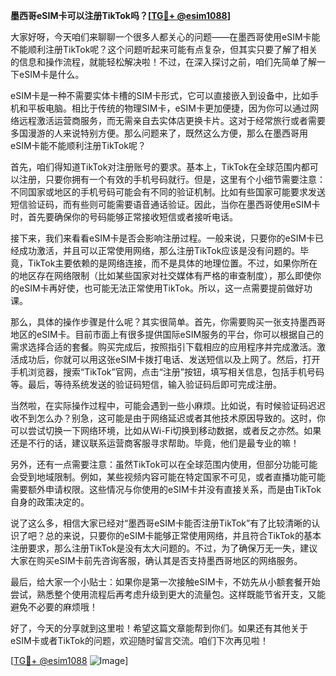 **墨西哥eSIM卡可以注册TikTok吗？[[TG💪+ @esim1088](https://t.me/s/esim1088)]**

大家好呀，今天咱们来聊聊一个很多人都关心的问题——在墨西哥使用eSIM卡能不能顺利注册TikTok呢？这个问题听起来可能有点复杂，但其实只要了解了相关的信息和操作流程，就能轻松解决啦！不过，在深入探讨之前，咱们先简单了解一下eSIM卡是什么。

eSIM卡是一种不需要实体卡槽的SIM卡形式，它可以直接嵌入到设备中，比如手机和平板电脑。相比于传统的物理SIM卡，eSIM卡更加便捷，因为你可以通过网络远程激活运营商服务，而无需亲自去实体店更换卡片。这对于经常旅行或者需要多国漫游的人来说特别方便。那么问题来了，既然这么方便，那么在墨西哥用eSIM卡能不能顺利注册TikTok呢？

首先，咱们得知道TikTok对注册账号的要求。基本上，TikTok在全球范围内都可以注册，只要你拥有一个有效的手机号码就行。但是，这里有个小细节需要注意：不同国家或地区的手机号码可能会有不同的验证机制。比如有些国家可能要求发送短信验证码，而有些则可能需要语音通话验证。因此，当你在墨西哥使用eSIM卡时，首先要确保你的号码能够正常接收短信或者接听电话。

接下来，我们来看看eSIM卡是否会影响注册过程。一般来说，只要你的eSIM卡已经成功激活，并且可以正常使用网络，那么注册TikTok应该是没有问题的。毕竟，TikTok主要依赖的是网络连接，而不是具体的地理位置。不过，如果你所在的地区存在网络限制（比如某些国家对社交媒体有严格的审查制度），那么即使你的eSIM卡再好使，也可能无法正常使用TikTok。所以，这一点需要提前做好功课。

那么，具体的操作步骤是什么呢？其实很简单。首先，你需要购买一张支持墨西哥地区的eSIM卡。目前市面上有很多提供国际eSIM服务的平台，你可以根据自己的需求选择合适的套餐。购买完成后，按照指引下载相应的应用程序并完成激活。激活成功后，你就可以用这张eSIM卡拨打电话、发送短信以及上网了。然后，打开手机浏览器，搜索“TikTok”官网，点击“注册”按钮，填写相关信息，包括手机号码等。最后，等待系统发送的验证码短信，输入验证码后即可完成注册。

当然啦，在实际操作过程中，可能会遇到一些小麻烦。比如说，有时候验证码迟迟收不到怎么办？别急，这可能是由于网络延迟或者其他技术原因导致的。这时，你可以尝试切换一下网络环境，比如从Wi-Fi切换到移动数据，或者反之亦然。如果还是不行的话，建议联系运营商客服寻求帮助。毕竟，他们是最专业的嘛！

另外，还有一点需要注意：虽然TikTok可以在全球范围内使用，但部分功能可能会受到地域限制。例如，某些视频内容可能在特定国家不可见，或者直播功能可能需要额外申请权限。这些情况与你使用的eSIM卡并没有直接关系，而是由TikTok自身的政策决定的。

说了这么多，相信大家已经对“墨西哥eSIM卡能否注册TikTok”有了比较清晰的认识了吧？总的来说，只要你的eSIM卡能够正常使用网络，并且符合TikTok的基本注册要求，那么注册TikTok是没有太大问题的。不过，为了确保万无一失，建议大家在购买eSIM卡前先咨询客服，确认其是否支持墨西哥地区的网络服务。

最后，给大家一个小贴士：如果你是第一次接触eSIM卡，不妨先从小额套餐开始尝试，熟悉整个使用流程后再考虑升级到更大的流量包。这样既能节省开支，又能避免不必要的麻烦哦！

好了，今天的分享就到这里啦！希望这篇文章能帮到你们。如果还有其他关于eSIM卡或者TikTok的问题，欢迎随时留言交流。咱们下次再见啦！

[[TG💪+ @esim1088](https://t.me/s/esim1088) ![Image](https://i.postimg.cc/4NQfJmqS/Snipaste-2025-05-13-00-14-12.png)]